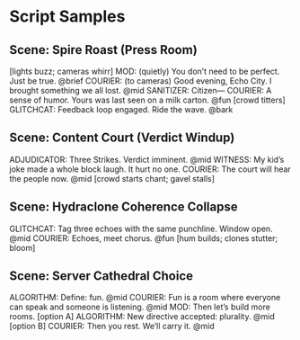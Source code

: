 # Script Samples

## Scene: Spire Roast (Press Room)
[lights buzz; cameras whirr]
MOD: (quietly) You don’t need to be perfect. Just be true. @brief
COURIER: (to cameras) Good evening, Echo City. I brought something we all lost. @mid
SANITIZER: Citizen—
COURIER: A sense of humor. Yours was last seen on a milk carton. @fun
[crowd titters]
GLITCHCAT: Feedback loop engaged. Ride the wave. @bark

## Scene: Content Court (Verdict Windup)
ADJUDICATOR: Three Strikes. Verdict imminent. @mid
WITNESS: My kid’s joke made a whole block laugh. It hurt no one.
COURIER: The court will hear the people now. @mid
[crowd starts chant; gavel stalls]

## Scene: Hydraclone Coherence Collapse
GLITCHCAT: Tag three echoes with the same punchline. Window open. @mid
COURIER: Echoes, meet chorus. @fun
[hum builds; clones stutter; bloom]

## Scene: Server Cathedral Choice
ALGORITHM: Define: fun. @mid
COURIER: Fun is a room where everyone can speak and someone is listening. @mid
MOD: Then let’s build more rooms.
[option A] ALGORITHM: New directive accepted: plurality. @mid
[option B] COURIER: Then you rest. We’ll carry it. @mid

